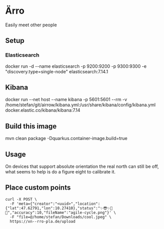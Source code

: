 # Ärro

Easily meet other people

## Setup

### Elasticsearch

docker run -d --name elasticsearch -p 9200:9200 -p 9300:9300 -e "discovery.type=single-node" elasticsearch:7.14.1

## Kibana

docker run --net host --name kibana -p 5601:5601 --rm -v /home/stefan/git/airrow/kibana.yml:/usr/share/kibana/config/kibana.yml docker.elastic.co/kibana/kibana:7.14

## Build this image

mvn clean package -Dquarkus.container-image.build=true

## Usage

On devices that support absolute orientation the real north can still be off, what seems to help is do a figure eight to calibrate it.

## Place custom points

```
curl -X POST \
  -F 'meta={"creator":"<uuid>","location":{"lat":47.62791,"lon":10.27410},"status":"✨😎✨🏀🔥","accuracy":10,"fileName":"agile-cycle.png"}' \
  -F "file=@/home/stefan/Downloads/cool.jpeg" \
  https://xn--rro-pla.de/upload
```